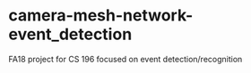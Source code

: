 # camera-mesh-network-event_detection
FA18 project for CS 196 focused on event detection/recognition
